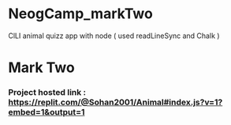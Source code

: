 # NeogCamp_markTwo
ClLI animal quizz app with node ( used readLineSync and Chalk )

# Mark Two 
### Project hosted link : https://replit.com/@Sohan2001/Animal#index.js?v=1?embed=1&output=1
